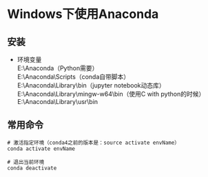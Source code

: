 # Windows下使用Anaconda

## 安装

- 环境变量  
E:\Anaconda（Python需要）  
E:\Anaconda\Scripts（conda自带脚本）  
E:\Anaconda\Library\bin（jupyter notebook动态库）  
E:\Anaconda\Library\mingw-w64\bin（使用C with python的时候）  
E:\Anaconda\Library\usr\bin  

## 常用命令 

    # 激活指定环境（conda4之前的版本是：source activate envName）
    conda activate envName
    
    # 退出当前环境
    conda deactivate
